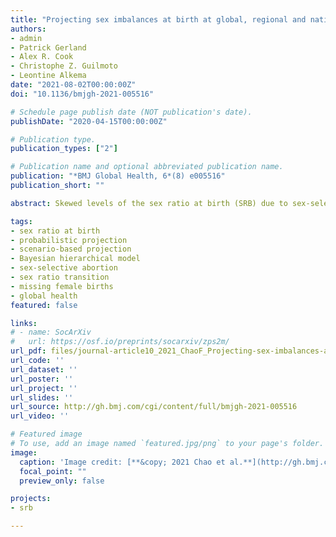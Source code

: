 ```yaml
---
title: "Projecting sex imbalances at birth at global, regional and national levels from 2021 to 2100: scenario-based Bayesian probabilistic projections of the sex ratio at birth and missing female births based on 3.26 billion birth records"
authors:
- admin
- Patrick Gerland
- Alex R. Cook
- Christophe Z. Guilmoto
- Leontine Alkema
date: "2021-08-02T00:00:00Z"
doi: "10.1136/bmjgh-2021-005516"

# Schedule page publish date (NOT publication's date).
publishDate: "2020-04-15T00:00:00Z"

# Publication type.
publication_types: ["2"]

# Publication name and optional abbreviated publication name.
publication: "*BMJ Global Health, 6*(8) e005516"
publication_short: ""

abstract: Skewed levels of the sex ratio at birth (SRB) due to sex-selective abortions have been observed in several countries since the 1970s. They will lead to long-term sex imbalances in more than one-third of the world's population with yet unknown social and economic impacts on affected countries. Understanding the potential evolution of sex imbalances at birth is therefore essential for anticipating and planning for changing sex structures across the world. We produced probabilistic SRB projections from 2021 to 2100 based on different scenarios of sex ratio transition and assessed their implications in terms of missing female births at global, regional and national levels. Based on a comprehensive SRB database with 3.26 billion birth records, we project the skewed SRB and missing female births with a Bayesian hierarchical time series mixture model. The SRB projections under reference scenario S1 assumed SRB transitions only for countries with strong statistical evidence of SRB inflation, and the more extreme scenario S2 assumed a sex ratio transition for countries at risk of SRB inflation but with no or limited evidence of ongoing inflation. Under scenario S1, we projected 5.7 (95% uncertainty interval (1.2; 15.3)) million additional missing female births to occur by 2100. Countries affected will be those already affected in the past by imbalanced SRB, such as China and India. If all countries at risk of SRB inflation experience a sex ratio transition as in scenario S2, the projected missing female births increase to 22.1 (12.2; 39.8) million with a sizeable contribution of sub-Saharan Africa. The scenario-based projections provide important illustrations of the potential burden of future prenatal sex discrimination and the need to monitor SRBs in countries with son preference. Policy planning will be needed in the years to come to minimise future prenatal sex discrimination and its impact on social structures.

tags:
- sex ratio at birth
- probabilistic projection
- scenario-based projection
- Bayesian hierarchical model
- sex-selective abortion
- sex ratio transition
- missing female births
- global health
featured: false

links:
# - name: SocArXiv
#   url: https://osf.io/preprints/socarxiv/zps2m/
url_pdf: files/journal-article10_2021_ChaoF_Projecting-sex-imbalances-at-birth-at-global-regional-and-national-levels-from-2021-to-2100.pdf
url_code: ''
url_dataset: ''
url_poster: ''
url_project: ''
url_slides: ''
url_source: http://gh.bmj.com/cgi/content/full/bmjgh-2021-005516
url_video: ''

# Featured image
# To use, add an image named `featured.jpg/png` to your page's folder. 
image:
  caption: 'Image credit: [**&copy; 2021 Chao et al.**](http://gh.bmj.com/cgi/content/full/bmjgh-2021-005516)'
  focal_point: ""
  preview_only: false

projects:
- srb

---
```

<div data-badge-details="right" data-badge-type="medium-donut" data-doi="10.1136/bmjgh-2021-005516" data-hide-no-mentions="true" class="altmetric-embed"></div>

